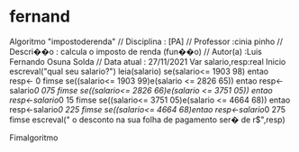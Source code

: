 # fernand
Algoritmo "impostoderenda"
// Disciplina   : [PA]
// Professor   :cinia pinho
// Descri��o   : calcula o imposto de renda (fun��o) 
// Autor(a)    :Luis Fernando Osuna Solda 
// Data atual  : 27/11/2021
Var
salario,resp:real
Inicio
escreval("qual seu salario?")
leia(salario) se(salario&lt;= 1903 98) entao
resp&lt;- 0
fimse
se((salario&lt;= 1903 99)e(salario &lt;= 2826 65)) entao 
resp&lt;-salario*0 075
fimse 
se((salario&lt;= 2826 66)e(salario &lt;= 3751 05)) entao 
resp&lt;-salario*0 15
fimse
se((salario&lt;= 3751 05)e(salario &lt;= 4664 68)) entao 
resp&lt;-salario*0 225
fimse 
se((salario&lt;= 4664 68)entao
resp&lt;-salario*0 275
fimse 
escreval(" o desconto na sua folha de pagamento ser� de r$",resp) 


Fimalgoritmo 
